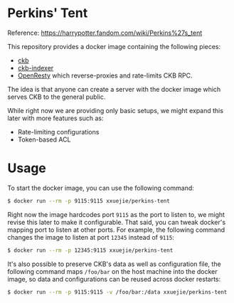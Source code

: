 Perkins' Tent
=============

Reference: https://harrypotter.fandom.com/wiki/Perkins%27s_tent

This repository provides a docker image containing the following pieces:

* [ckb](https://github.com/nervosnetwork/ckb)
* [ckb-indexer](https://github.com/quake/ckb-indexer)
* [OpenResty](https://github.com/openresty/openresty) which reverse-proxies and rate-limits CKB RPC.

The idea is that anyone can create a server with the docker image which serves CKB to the general public.

While right now we are providing only basic setups, we might expand this later with more features such as:

* Rate-limiting configurations
* Token-based ACL

# Usage

To start the docker image, you can use the following command:

```bash
$ docker run --rm -p 9115:9115 xxuejie/perkins-tent
```

Right now the image hardcodes port `9115` as the port to listen to, we might revise this later to make it configurable. That said, you can tweak docker's mapping port to listen at other ports. For example, the following command changes the image to listen at port `12345` instead of `9115`:

```bash
$ docker run --rm -p 12345:9115 xxuejie/perkins-tent
```

It's also possible to preserve CKB's data as well as configuration file, the following command maps `/foo/bar` on the host machine into the docker image, so data and configurations can be reused across docker restarts:

```bash
$ docker run --rm -p 9115:9115 -v /foo/bar:/data xxuejie/perkins-tent
```
